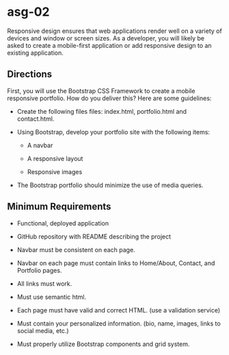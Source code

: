 # asg-02

Responsive design ensures that web applications render well on a variety of devices and window or screen sizes. As a developer, you will likely be asked to create a mobile-first application or add responsive design to an existing application.

## Directions

First, you will use the Bootstrap CSS Framework to create a mobile responsive portfolio. How do you deliver this? Here are some guidelines:

* Create the following files files: index.html, portfolio.html and contact.html.

* Using Bootstrap, develop your portfolio site with the following items:

    * A navbar

    * A responsive layout

    * Responsive images

* The Bootstrap portfolio should minimize the use of media queries.

## Minimum Requirements

* Functional, deployed application

* GitHub repository with README describing the project

* Navbar must be consistent on each page.

* Navbar on each page must contain links to Home/About, Contact, and Portfolio pages.

* All links must work.

* Must use semantic html.

* Each page must have valid and correct HTML. (use a validation service)

* Must contain your personalized information. (bio, name, images, links to social media, etc.)

* Must properly utilize Bootstrap components and grid system.
